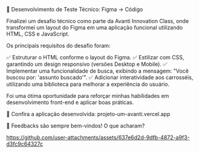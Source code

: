 🚀 Desenvolvimento de Teste Técnico: Figma → Código

Finalizei um desafio técnico como parte da Avanti Innovation Class, onde transformei um layout do Figma em uma aplicação funcional utilizando HTML, CSS e JavaScript.

Os principais requisitos do desafio foram:

✅ Estruturar o HTML conforme o layout do Figma.
✅ Estilizar com CSS, garantindo um design responsivo (versões Desktop e Mobile).
✅ Implementar uma funcionalidade de busca, exibindo a mensagem:
"Você buscou por: 'assunto buscado'".
✅ Adicionar interatividade aos carrosséis, utilizando uma biblioteca para melhorar a experiência do usuário.

Foi uma ótima oportunidade para reforçar minhas habilidades em desenvolvimento front-end e aplicar boas práticas.

🔗 Confira a aplicação desenvolvida: projeto-um-avanti.vercel.app

📢 Feedbacks são sempre bem-vindos! O que acharam?

https://github.com/user-attachments/assets/637e6d2d-9dfb-4872-a9f3-d3fc9c64327c

